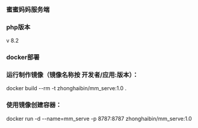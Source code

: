 ### 蜜蜜妈妈服务端

### php版本
v 8.2

### docker部署

###  运行制作镜像（镜像名称按 开发者/应用:版本）：
docker build --rm -t zhonghaibin/mm_serve:1.0 .

### 使用镜像创建容器：
docker run -d --name=mm_serve -p 8787:8787  zhonghaibin/mm_serve:1.0